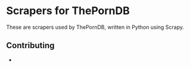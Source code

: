 # Scrapers for ThePornDB

These are scrapers used by ThePornDB, written in Python using Scrapy.

## Contributing
-